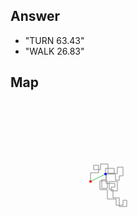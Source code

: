## Answer

- "TURN 63.43"
- "WALK 26.83"

## Map

<svg width="256" height="256" xmlns="http://www.w3.org/2000/svg">
  <path
    d="M 128 128 L 128 114,L 141 114,L 141 102,L 133 102,L 133 109,L 144 109,L 144 100,L 156 100,L 156 115,L 171 115,L 171 105,L 180 105,L 180 119,L 174 119,L 174 126,L 168 126,L 168 116,L 153 116,L 153 131,L 167 131,L 167 137,L 161 137,L 161 143,L 171 143,L 171 128,L 158 128,L 158 141,L 164 141,L 164 154,L 174 154,L 174 168,L 186 168,L 186 158,L 180 158,L 180 166,L 169 166,L 169 156,L 155 156,L 155 141,L 143 141,L 143 127,L 155 127,L 155 139,L 146 139,L 146 125,L 153 125,L 153 115,L 166 115,L 166 107,L 152 107,L 152 116"
    fill="transparent"
    stroke="#888"
  />
  <path d="M 128 128 L 152 116" fill="transparent" stroke="#4b4" />
  <circle cx="128" cy="128" r="2" fill="red" />
  <circle cx="152" cy="116" r="2" fill="blue" />
</svg>
